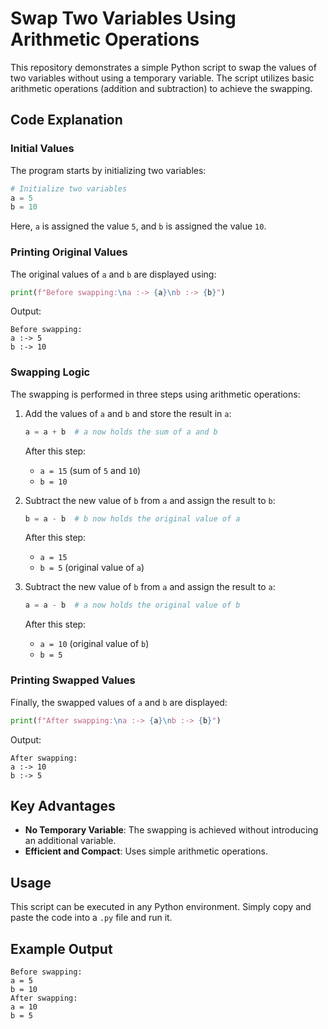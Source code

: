 # Swap Two Variables Using Arithmetic Operations

This repository demonstrates a simple Python script to swap the values of two variables without using a temporary variable. The script utilizes basic arithmetic operations (addition and subtraction) to achieve the swapping.

## Code Explanation

### Initial Values

The program starts by initializing two variables:

```python
# Initialize two variables
a = 5
b = 10
```

Here, `a` is assigned the value `5`, and `b` is assigned the value `10`.

### Printing Original Values

The original values of `a` and `b` are displayed using:

```python
print(f"Before swapping:\na :-> {a}\nb :-> {b}")
```

Output:

```\
Before swapping:
a :-> 5
b :-> 10
```

### Swapping Logic

The swapping is performed in three steps using arithmetic operations:

1. Add the values of `a` and `b` and store the result in `a`:

   ```python
   a = a + b  # a now holds the sum of a and b
   ```

   After this step:
   - `a = 15` (sum of `5` and `10`)
   - `b = 10`

2. Subtract the new value of `b` from `a` and assign the result to `b`:

   ```python
   b = a - b  # b now holds the original value of a
   ```

   After this step:
   - `a = 15`
   - `b = 5` (original value of `a`)

3. Subtract the new value of `b` from `a` and assign the result to `a`:

   ```python
   a = a - b  # a now holds the original value of b
   ```

   After this step:
   - `a = 10` (original value of `b`)
   - `b = 5`

### Printing Swapped Values

Finally, the swapped values of `a` and `b` are displayed:

```python
print(f"After swapping:\na :-> {a}\nb :-> {b}")
```

Output:

```\
After swapping:
a :-> 10
b :-> 5
```

## Key Advantages

- **No Temporary Variable**: The swapping is achieved without introducing an additional variable.
- **Efficient and Compact**: Uses simple arithmetic operations.

## Usage

This script can be executed in any Python environment. Simply copy and paste the code into a `.py` file and run it.

## Example Output

```\
Before swapping:
a = 5
b = 10
After swapping:
a = 10
b = 5
